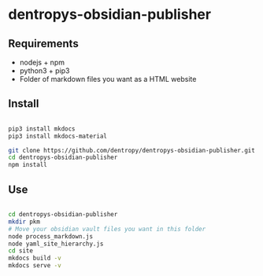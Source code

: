 # dentropys-obsidian-publisher

## Requirements

* nodejs + npm
* python3 + pip3
* Folder of markdown files you want as a HTML website

## Install

``` bash

pip3 install mkdocs
pip3 install mkdocs-material

git clone https://github.com/dentropy/dentropys-obsidian-publisher.git
cd dentropys-obsidian-publisher
npm install

```

## Use

``` bash

cd dentropys-obsidian-publisher
mkdir pkm
# Move your obsidian vault files you want in this folder
node process_markdown.js
node yaml_site_hierarchy.js
cd site
mkdocs build -v
mkdocs serve -v

```
